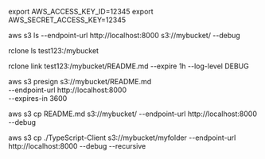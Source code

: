 
export AWS_ACCESS_KEY_ID=12345
export AWS_SECRET_ACCESS_KEY=12345


aws s3 ls --endpoint-url http://localhost:8000 s3://mybucket/  --debug

rclone ls test123:/mybucket   

rclone link test123:/mybucket/README.md --expire 1h --log-level DEBUG


aws s3 presign s3://mybucket/README.md \
--endpoint-url http://localhost:8000 \
--expires-in 3600



aws s3 cp README.md s3://mybucket/ --endpoint-url http://localhost:8000 --debug


aws s3 cp ./TypeScript-Client s3://mybucket/myfolder --endpoint-url http://localhost:8000 --debug --recursive